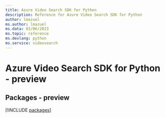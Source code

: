 ```yaml
---
title: Azure Video Search SDK for Python
description: Reference for Azure Video Search SDK for Python
author: lmazuel
ms.author: lmazuel
ms.data: 03/06/2023
ms.topic: reference
ms.devlang: python
ms.service: videosearch
---
```

# Azure Video Search SDK for Python - preview
## Packages - preview
[!INCLUDE [packages](video-search-index.md)]